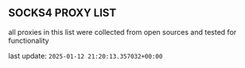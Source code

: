 ## SOCKS4 PROXY LIST

all proxies in this list were collected from open sources and tested for functionality

last update: `2025-01-12 21:20:13.357032+00:00`